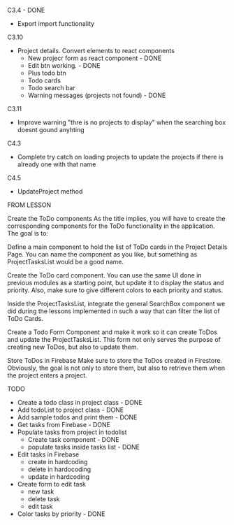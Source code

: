 C3.4 - DONE
- Export import functionality

C3.10
- Project details. Convert elements to react components
    - New projecr form as react component - DONE
    - Edit btn working. - DONE
    - Plus todo btn
    - Todo cards
    - Todo search bar
    - Warning messages (projects not found) - DONE

C3.11
- Improve warning "thre is no projects to display" when the searching box doesnt gound anyhting

C4.3
- Complete try catch on loading projects to update the projects if there is already one with that name

C4.5
- UpdateProject method


FROM LESSON

Create the ToDo components
As the title implies, you will have to create the corresponding components for the ToDo functionality in the application. The goal is to:



Define a main component to hold the list of ToDo cards in the Project Details Page. You can name the component as you like, but something as ProjectTasksList would be a good name.

Create the ToDo card component. You can use the same UI done in previous modules as a starting point, but update it to display the status and priority. Also, make sure to give different colors to each priority and status.

Inside the ProjectTasksList, integrate the general SearchBox component we did during the lessons implemented in such a way that can filter the list of ToDo Cards.

Create a Todo Form Component and make it work so it can create ToDos and update the ProjectTasksList. This form not only serves the purpose of creating new ToDos, but also to update them.



Store ToDos in Firebase
Make sure to store the ToDos created in Firestore. Obviously, the goal is not only to store them, but also to retrieve them when the project enters a project.


TODO

- Create a todo class in project class - DONE
- Add todoList to project class - DONE
- Add sample todos and print them - DONE
- Get tasks from Firebase - DONE
- Populate tasks from project in todolist
    - Create task component - DONE
    - populate tasks inside tasks list - DONE
- Edit tasks in Firebase
    - create in hardcoding
    - delete in hardocoding
    - update in hardcoding
- Create form to edit task
    - new task
    - delete task
    - edit task
- Color tasks by priority - DONE